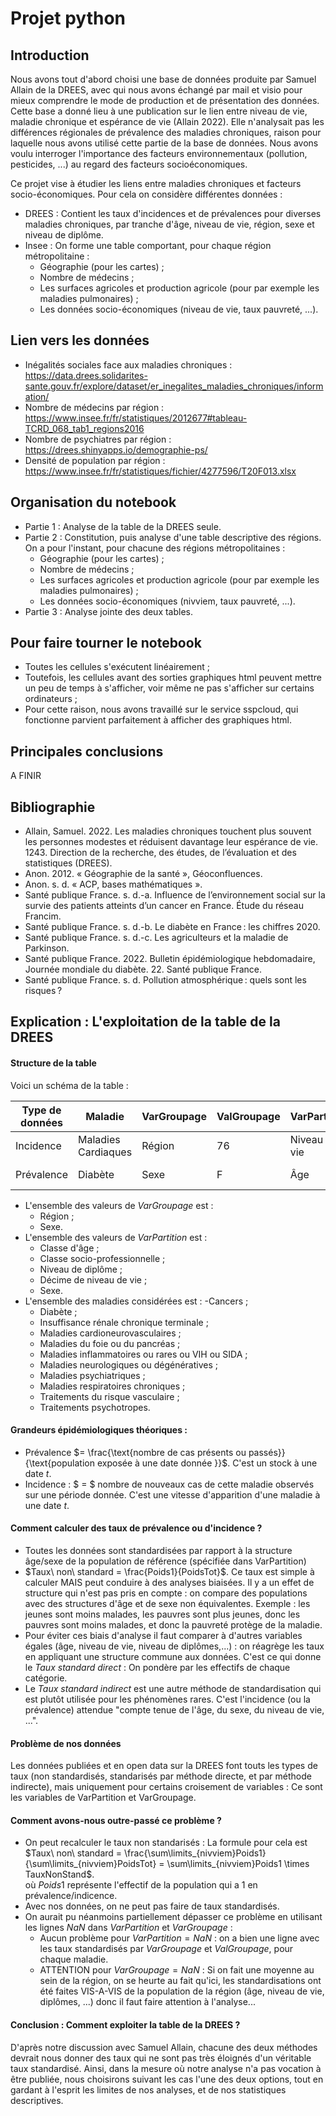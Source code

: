 # Projet python

## Introduction

Nous avons tout d'abord choisi une base de données produite par Samuel Allain de la DREES, avec qui nous avons échangé par mail et visio pour mieux comprendre le mode de production et de présentation des données. Cette base a donné lieu à une publication sur le lien entre niveau de vie, maladie chronique et espérance de vie (Allain 2022). Elle n'analysait pas les différences régionales de prévalence des maladies chroniques, raison pour laquelle nous avons utilisé cette partie de la base de données. 
Nous avons voulu interroger l'importance des facteurs environnementaux (pollution, pesticides, ...) au regard des facteurs socioéconomiques.

Ce projet vise à étudier les liens entre maladies chroniques et facteurs socio-économiques. Pour cela on considère différentes données :
- DREES : Contient les taux d'incidences et de prévalences pour diverses maladies chroniques, par tranche d'âge, niveau de vie, région, sexe et niveau de diplôme.
- Insee : On forme une table comportant, pour chaque région métropolitaine :
  - Géographie (pour les cartes) ;
  - Nombre de médecins ;
  - Les surfaces agricoles et production agricole (pour par exemple les maladies pulmonaires) ;
  - Les données socio-économiques (niveau de vie, taux pauvreté, ...).

## Lien vers les données
- Inégalités sociales face aux maladies chroniques : https://data.drees.solidarites-sante.gouv.fr/explore/dataset/er_inegalites_maladies_chroniques/information/
- Nombre de médecins par région : https://www.insee.fr/fr/statistiques/2012677#tableau-TCRD_068_tab1_regions2016
- Nombre de psychiatres par région : https://drees.shinyapps.io/demographie-ps/
- Densité de population par région : https://www.insee.fr/fr/statistiques/fichier/4277596/T20F013.xlsx


## Organisation du notebook

- Partie 1 : Analyse de la table de la DREES seule.
- Partie 2 : Constitution, puis analyse d'une table descriptive des régions. On a pour l'instant, pour chacune des régions métropolitaines :
  - Géographie (pour les cartes) ;
  - Nombre de médecins ;
  - Les surfaces agricoles et production agricole (pour par exemple les maladies pulmonaires) ;
  - Les données socio-économiques (nivviem, taux pauvreté, ...).
- Partie 3 : Analyse jointe des deux tables.

## Pour faire tourner le notebook

- Toutes les cellules s'exécutent linéairement ;
- Toutefois, les cellules avant des sorties graphiques html peuvent mettre un peu de temps à s'afficher, voir même ne pas s'afficher sur certains ordinateurs ;
- Pour cette raison, nous avons travaillé sur le service sspcloud, qui fonctionne parvient parfaitement à afficher des graphiques html.

## Principales conclusions 

A FINIR

## Bibliographie

- Allain, Samuel. 2022. Les maladies chroniques touchent plus souvent les personnes modestes et réduisent davantage leur espérance de vie. 1243. Direction de la recherche, des études, de l’évaluation et des statistiques (DREES).
- Anon. 2012. « Géographie de la santé », Géoconfluences.
- Anon. s. d. « ACP, bases mathématiques ». 
- Santé publique France. s. d.-a. Influence de l’environnement social sur la survie des patients atteints d’un cancer en France. Étude du réseau Francim.
- Santé publique France. s. d.-b. Le diabète en France : les chiffres 2020.
- Santé publique France. s. d.-c. Les agriculteurs et la maladie de Parkinson.
- Santé publique France. 2022. Bulletin épidémiologique hebdomadaire, Journée mondiale du diabète. 22. Santé publique France.
- Santé publique France. s. d. Pollution atmosphérique : quels sont les risques ?


## Explication : L'exploitation de la table de la DREES

#### Structure de la table

Voici un schéma de la table :

| Type de données | Maladie             | VarGroupage | ValGroupage | VarPartition  | ValPartition | Poids1     | PoidsTot    | TauxNonStand | TauxStandDir | TauxStandIndir |
|-----------------|---------------------|-------------|-------------|---------------|--------------|------------|-------------|--------------|--------------|----------------|
| Incidence       | Maladies Cardiaques | Région      | 76          | Niveau de vie | 7            | Nb malades | Nb gens tot | XXX          | XXX          | XXX            |
| Prévalence      | Diabète             | Sexe        | F           | Âge           | 50-59        | Nb malades | Nb gens tot | XXX          | XXX          | XXX            |

- L'ensemble des valeurs de _VarGroupage_ est :
   - Région ;
   - Sexe.
- L'ensemble des valeurs de _VarPartition_ est :
   - Classe d'âge ;
   - Classe socio-professionnelle ;
   - Niveau de diplôme ;
   - Décime de niveau de vie ;
   - Sexe.
- L'ensemble des maladies considérées est :
   -Cancers ;
   - Diabète ;
   - Insuffisance rénale chronique terminale ;
   - Maladies cardioneurovasculaires ;
   - Maladies du foie ou du pancréas ;
   - Maladies inflammatoires ou rares ou VIH ou SIDA ;
   - Maladies neurologiques ou dégénératives ;
   - Maladies psychiatriques ;
   - Maladies respiratoires chroniques ;
   - Traitements du risque vasculaire ;
   - Traitements psychotropes.

#### Grandeurs épidémiologiques théoriques :
- Prévalence $= \frac{\text{nombre de cas présents ou passés}}{\text{population exposée à une date donnée }}$. C'est un stock à une date $t$.
- Incidence : $ = $ nombre de nouveaux cas de cette maladie observés sur une période donnée. C'est une vitesse d'apparition d'une maladie à une date $t$.

#### Comment calculer des taux de prévalence ou d'incidence ?

- Toutes les données sont standardisées par rapport à la structure âge/sexe de la population de référence (spécifiée dans VarPartition)
- $Taux\ non\ standard = \frac{Poids1}{PoidsTot}$. Ce taux est simple à calculer MAIS peut conduire à des analyses biaisées. Il y a un effet de structure qui n'est pas pris en compte : on compare des populations avec des structures d'âge et de sexe non équivalentes. Exemple : les jeunes sont moins malades, les pauvres sont plus jeunes, donc les pauvres sont moins malades, et donc la pauvreté protège de la maladie. 
- Pour éviter ces biais d'analyse il faut comparer à d'autres variables égales (âge, niveau de vie, niveau de diplômes,...) : on réagrège les taux en appliquant une structure commune aux données. C'est ce qui donne le $Taux\ standard\ direct$ : On pondère par les effectifs de chaque catégorie. 
- Le $Taux\ standard\ indirect$ est une autre méthode de standardisation qui est plutôt utilisée pour les phénomènes rares. C'est l'incidence (ou la prévalence) attendue "compte tenue de l'âge, du sexe, du niveau de vie, ...".

#### Problème de nos données

Les données publiées et en open data sur la DREES font touts les types de taux (non standardisés, standarisés par méthode directe, et par méthode indirecte), mais uniquement pour certains croisement de variables : Ce sont les variables de VarPartition et VarGroupage.

#### Comment avons-nous outre-passé ce problème ?

- On peut recalculer le taux non standarisés : La formule pour cela est $Taux\ non\ standard = \frac{\sum\limits_{nivviem}Poids1}{\sum\limits_{nivviem}PoidsTot} = \sum\limits_{nivviem}Poids1 \times TauxNonStand$. \
où $Poids1$ représente l'effectif de la population qui a 1 en prévalence/indicence. 
- Avec nos données, on ne peut pas faire de taux standardisés.
- On aurait pu néanmoins partiellement dépasser ce problème en utilisant les lignes $NaN$ dans $VarPartition$ et $VarGroupage$ :
    - Aucun problème pour $VarPartition = NaN$ : on a bien une ligne avec les taux standardisés par $VarGroupage$ et $ValGroupage$, pour chaque maladie.
    - ATTENTION pour $VarGroupage = NaN$ : Si on fait une moyenne au sein de la région, on se heurte au fait qu'ici, les standardisations ont été faites VIS-A-VIS de la population de la région (âge, niveau de vie, diplômes, ...) donc il faut faire attention à l'analyse...
    
#### Conclusion : Comment exploiter la table de la DREES ?

D'après notre discussion avec Samuel Allain, chacune des deux méthodes devrait nous donner des taux qui ne sont pas très éloignés d'un véritable taux standardisé. Ainsi, dans la mesure où notre analyse n'a pas vocation à être publiée, nous choisirons suivant les cas l'une des deux options, tout en gardant à l'esprit les limites de nos analyses, et de nos statistiques descriptives.

